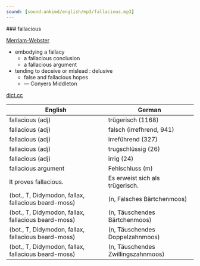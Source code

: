 ```yaml
---
sound: [sound:ankimd/english/mp3/fallacious.mp3]
---
```


\### fallacious

[Merriam-Webster](https://www.merriam-webster.com/dictionary/fallacious)

- embodying a fallacy
    - a fallacious conclusion
    - a fallacious argument
- tending to deceive or mislead : delusive
    - false and fallacious hopes
    - — Conyers Middleton

[dict.cc](https://www.dict.cc/fallacious)

| English        | German       |
| -------------- | ------------ |
| fallacious (adj) | trügerisch (1168) |
| fallacious (adj) | falsch (irrefhrend, 941) |
| fallacious (adj) | irreführend (327) |
| fallacious (adj) | trugschlüssig (26) |
| fallacious (adj) | irrig (24) |
| fallacious argument | Fehlschluss (m) |
| It proves fallacious. | Es erweist sich als trügerisch. |
|  (bot., T, Didymodon, fallax, fallacious beard-moss) |  (n, Falsches Bärtchenmoos) |
|  (bot., T, Didymodon, fallax, fallacious beard-moss) |  (n, Täuschendes Bärtchenmoos) |
|  (bot., T, Didymodon, fallax, fallacious beard-moss) |  (n, Täuschendes Doppelzahnmoos) |
|  (bot., T, Didymodon, fallax, fallacious beard-moss) |  (n, Täuschendes Zwillingszahnmoos) |
